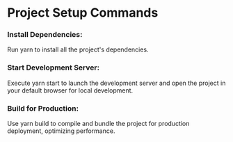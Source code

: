 # Project Setup Commands
### Install Dependencies: 
Run yarn to install all the project's dependencies.

### Start Development Server: 
Execute yarn start to launch the development server and open the project in your default browser for local development.

### Build for Production: 
Use yarn build to compile and bundle the project for production deployment, optimizing performance.
